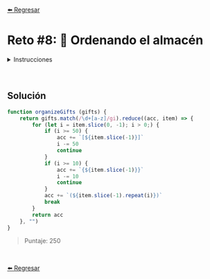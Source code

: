 [⬅️ Regresar](https://github.com/cosmoart/adventJS)

# Reto #8: 🏬 Ordenando el almacén

<details>
  <summary>Instrucciones</summary>

</br>

Los elfos están muy ocupados en el taller de Santa Claus organizando regalos 🎁 para la víspera de Navidad 🎄.

El formato de entrada es especial, ya que indica el número de regalos y el tipo de regalo con letras de la a a la z. Por ejemplo, ``'66a11b'`` significa 66 regalos a y 11 regalos b.

Los elfos tienen un sistema especial para organizar los regalos:

- Cada 10 regalos del mismo tipo se empaquetan en una caja, representada por {x}. Por ejemplo, 20 regalos tipo a se empaquetan en 2 cajas así: {a}{a}.
- Cada 5 cajas se apilan en un palé, representado por [x]. Por ejemplo, 10 cajas de a se apilan en 2 palés de esta manera: [a][a]
- Cualquier regalo adicional se coloca en una bolsa, representada por () y se colocan todas dentro. Por ejemplo 4 regalos de b se colocan en una bolsa así (bbbb)
- Los regalos luego se colocan en el siguiente orden: palés, cajas y bolsas. Y los regalos aparecen en el mismo orden que la cadena de entrada.

Tu tarea es escribir una función organizeGifts que tome una cadena de regalos como argumento y devuelva una cadena representando el almacén.

```js
const result1 = organizeGifts(`76a11b`)
console.log(result1)
// '[a]{a}{a}(aaaaaa){b}(b)'

/* Explicación:

  76a: 76 regalos tipo 'a' se empaquetarían en 7 cajas y sobrarían 6 regalos, resultando en 1 palé [a] (por las primeras 5 cajas), 2 cajas sueltas {a}{a} y una bolsa con 6 regalos (aaaaaa)

    11b: 11 regalos tipo 'b' se empaquetarían en 1 caja y sobraría 1 regalo, resultando en 1 caja suelta {b} y una bolsa con 1 regalo (b) */
```

</details>

<br/>
<br/>

## Solución

```js
function organizeGifts (gifts) {
	return gifts.match(/\d+[a-z]/gi).reduce((acc, item) => {
		for (let i = item.slice(0, -1); i > 0;) {
			if (i >= 50) {
				acc += `[${item.slice(-1)}]`
				i -= 50
				continue
			}
			if (i >= 10) {
				acc += `{${item.slice(-1)}}`
				i -= 10
				continue
			}
			acc += `(${item.slice(-1).repeat(i)})`
			break
		}
		return acc
	}, "")
}
```

> Puntaje: 250

<br/>

[⬅️ Regresar](https://github.com/cosmoart/adventJS)